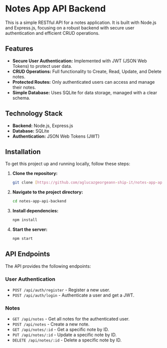 # Notes App API Backend

This is a simple RESTful API for a notes application. It is built with Node.js and Express.js, focusing on a robust backend with secure user authentication and efficient CRUD operations.

## Features

-   **Secure User Authentication:** Implemented with JWT (JSON Web Tokens) to protect user data.
-   **CRUD Operations:** Full functionality to Create, Read, Update, and Delete notes.
-   **Protected Routes:** Only authenticated users can access and manage their notes.
-   **Simple Database:** Uses SQLite for data storage, managed with a clear schema.

## Technology Stack

* **Backend:** Node.js, Express.js
* **Database:** SQLite
* **Authentication:** JSON Web Tokens (JWT)

## Installation

To get this project up and running locally, follow these steps:

1.  **Clone the repository:**
    ```bash
    git clone [https://github.com/aglucazgeorgeann-ship-it/notes-app-api-backend.git](https://github.com/aglucazgeorgeann-ship-it/notes-app-api-backend.git)
    ```
2.  **Navigate to the project directory:**
    ```bash
    cd notes-app-api-backend
    ```
3.  **Install dependencies:**
    ```bash
    npm install
    ```
4.  **Start the server:**
    ```bash
    npm start
    ```

## API Endpoints

The API provides the following endpoints:

### User Authentication

* `POST /api/auth/register` - Register a new user.
* `POST /api/auth/login` - Authenticate a user and get a JWT.

### Notes

* `GET /api/notes` - Get all notes for the authenticated user.
* `POST /api/notes` - Create a new note.
* `GET /api/notes/:id` - Get a specific note by ID.
* `PUT /api/notes/:id` - Update a specific note by ID.
* `DELETE /api/notes/:id` - Delete a specific note by ID.